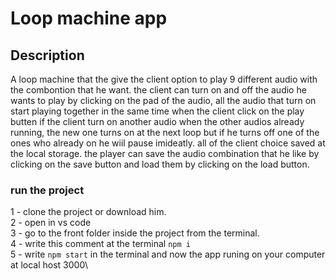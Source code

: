 # Loop machine app

## Description

A loop machine that the give the client option to play 9 different audio with the combontion that he want.
the client can turn on and off the audio he wants to play by clicking on the pad of the audio,
all the audio that turn on start playing together in the same time when the client click on the play butten
if the client turn on another audio when the other audios already running, the new one turns on at the next loop but if he turns off one
of the ones who already on he wiil pause imideatly.
all of the client choice saved at the local storage.
the player can save the audio combination that he like by clicking on the save button
and load them by clicking on the load button.

### run the project
1 - clone the project or download him.\
2 - open in vs code\
3 - go to the front folder inside the project from the terminal.\
4 - write this comment at the terminal `npm i`\
5 - write `npm start` in the terminal and now the app runing on your computer at local host 3000\
